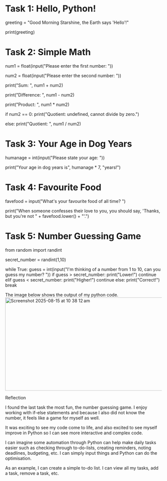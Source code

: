 # Task 1: Hello, Python!

greeting = "Good Morning Starshine, the Earth says 'Hello'!"

print(greeting)

# Task 2: Simple Math

num1 = float(input("Please enter the first number: "))

num2 = float(input("Please enter the second number: "))

print("Sum: ", num1 + num2)

print("Difference: ", num1 - num2)

print("Product: ", num1 * num2)

if num2 == 0:
    print("Quotient: undefined, cannot divide by zero.")

else:
    print("Quotient: ", num1 / num2)

# Task 3: Your Age in Dog Years

humanage = int(input("Please state your age: "))

print("Your age in dog years is", humanage * 7, "years!")

# Task 4: Favourite Food

favefood = input("What's your favourite food of all time? ")

print("When someone confesses their love to you, you should say, 'Thanks, but you're not " + favefood.lower() + "'.")

# Task 5: Number Guessing Game

from random import randint

secret_number = randint(1,10)

while True:
    guess = int(input("I'm thinking of a number from 1 to 10, can you guess my number? "))
    if guess > secret_number:
        print("Lower!")
        continue
    elif guess < secret_number:
        print("Higher!")
        continue
    else:
        print("Correct!")
        break

The image below shows the output of my python code.
<img width="644" height="300" alt="Screenshot 2025-08-15 at 10 38 12 am" src="https://github.com/user-attachments/assets/36ab3524-2da0-4ea5-a623-c7c25c509157" />

Reflection

I found the last task the most fun, the number guessing game. I enjoy working with if-else statements and because I also did not know the number, it feels like a game for myself as well. 

It was exciting to see my code come to life, and also excited to see myself improve in Python so I can see more interactive and complex code. 

I can imagine some automation through Python can help make daily tasks easier such as checking through to-do-lists, creating reminders, noting deadlines, budgeting, etc. I can simply input things and Python can do the optimisation. 

As an example, I can create a simple to-do list. I can view all my tasks, add a task, remove a task, etc. 
